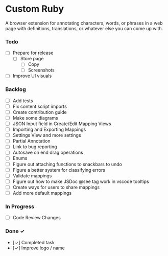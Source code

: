 # Custom Ruby
A browser extension for annotating characters, words, or phrases in a web page
with definitions, translations, or whatever else you can come up with.

### Todo

- [ ] Prepare for release
  - [ ] Store page
    - [ ] Copy
    - [ ] Screenshots
- [ ] Improve UI visuals

### Backlog

- [ ] Add tests
- [ ] Fix content script imports
- [ ] Create contribution guide
- [ ] Make some diagrams
- [ ] JSON Input field in Create/Edit Mapping Views
- [ ] Importing and Exporting Mappings
- [ ] Settings View and more settings
- [ ] Partial Annotation
- [ ] Link to bug reporting
- [ ] Autosave on end drag operations
- [ ] Enums
- [ ] Figure out attaching functions to snackbars to undo
- [ ] Figure a better system for classifying errors
- [ ] Validate mappings
- [ ] Figure out how to make JSDoc @see tag work in vscode tooltips
- [ ] Create ways for users to share mappings
- [ ] Add more default mappings

### In Progress

- [ ] Code Review Changes

### Done ✓

- [✓] Completed task
- [✓] Improve logo / name
